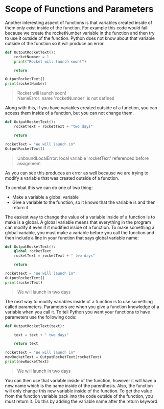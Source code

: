 # Scope of Functions and Parameters

Another interesting aspect of functions is that variables created inside of them only exist inside of the function. For example this code would fail because we create the rocketNumber variable in the function and then try to use it outside of the function. Python does not know about that variable outside of the function so it will produce an error.

```python
def OutputRocketText():
    rocketNumber = 1
    print("Rocket will launch soon!")

    return

OutputRocketText()
print(rocketNumber)

```

>Rocket will launch soon!  
NameError: name 'rocketNumber' is not defined

Along with this, if you have variables created outside of a function, you can access them inside of a function, but you can not change them.

```python
def OutputRocketText():
    rocketText = rocketText + "two days"

    return

rocketText = "We will launch in"
OutputRocketText()
```

>UnboundLocalError: local variable 'rocketText' referenced before assignment

As you can see this produces an error as well because we are trying to modify a variable that was created outside of a function.

To combat this we can do one of two thing:

- Make a variable a global variable
- Give a variable to the function, so it knows that the variable is and then return it

The easiest way to change the value of a variable inside of a function is to make is a global. A global variable means that everything in the program can modify it even if it modified inside of a function. To make something a global variable, you must make a variable before you call the function and then include a line in your function that says global variable name:

```python
def OutputRocketText():
    global rocketText
    rocketText = rocketText + " two days"

    return

rocketText = "We will launch in"
OutputRocketText()
print(rocketText)
```

>We will launch in two days

The next way to modify variables inside of a function is to use something called parameters. Parameters are when you give a function knowledge of a variable when you call it. To tell Python you want your functions to have parameters use the following code:

```python
def OutputRocketText(text):

    text = text + " two days"

    return text

rocketText = "We will launch in"
newRocketText = OutputRocketText(rocketText)
print(newRocketText)
```

>We will launch in two days

You can then use that variable inside of the function, however it will have a new name which is the name inside of the parenthesis. Also, the function will only change this new variable inside of the function. To get the value from the function variable back into the code outside of the function, you must return it. Do this by adding the variable name after the return keyword.
